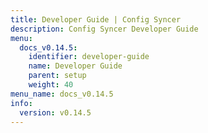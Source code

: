 ```yaml
---
title: Developer Guide | Config Syncer
description: Config Syncer Developer Guide
menu:
  docs_v0.14.5:
    identifier: developer-guide
    name: Developer Guide
    parent: setup
    weight: 40
menu_name: docs_v0.14.5
info:
  version: v0.14.5
---
```


